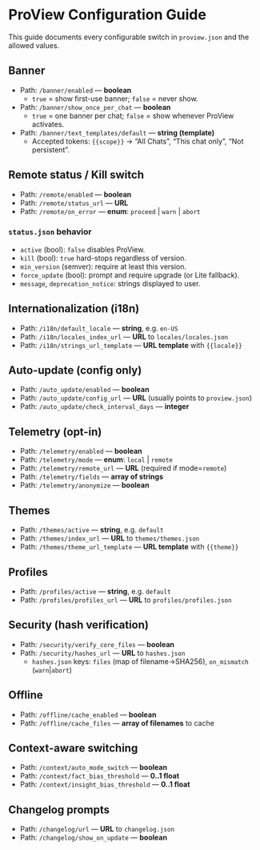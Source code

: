 # ProView Configuration Guide

This guide documents every configurable switch in `proview.json` and the allowed values.

## Banner
- Path: `/banner/enabled` — **boolean**
  - `true` = show first-use banner; `false` = never show.
- Path: `/banner/show_once_per_chat` — **boolean**
  - `true` = one banner per chat; `false` = show whenever ProView activates.
- Path: `/banner/text_templates/default` — **string (template)**
  - Accepted tokens: `{{scope}}` → “All Chats”, “This chat only”, “Not persistent”.

## Remote status / Kill switch
- Path: `/remote/enabled` — **boolean**
- Path: `/remote/status_url` — **URL**
- Path: `/remote/on_error` — **enum**: `proceed` | `warn` | `abort`

### `status.json` behavior
- `active` (bool): `false` disables ProView.
- `kill` (bool): `true` hard-stops regardless of version.
- `min_version` (semver): require at least this version.
- `force_update` (bool): prompt and require upgrade (or Lite fallback).
- `message`, `deprecation_notice`: strings displayed to user.

## Internationalization (i18n)
- Path: `/i18n/default_locale` — **string**, e.g. `en-US`
- Path: `/i18n/locales_index_url` — **URL** to `locales/locales.json`
- Path: `/i18n/strings_url_template` — **URL template** with `{{locale}}`

## Auto-update (config only)
- Path: `/auto_update/enabled` — **boolean**
- Path: `/auto_update/config_url` — **URL** (usually points to `proview.json`)
- Path: `/auto_update/check_interval_days` — **integer**

## Telemetry (opt-in)
- Path: `/telemetry/enabled` — **boolean**
- Path: `/telemetry/mode` — **enum**: `local` | `remote`
- Path: `/telemetry/remote_url` — **URL** (required if mode=`remote`)
- Path: `/telemetry/fields` — **array of strings**
- Path: `/telemetry/anonymize` — **boolean**

## Themes
- Path: `/themes/active` — **string**, e.g. `default`
- Path: `/themes/index_url` — **URL** to `themes/themes.json`
- Path: `/themes/theme_url_template` — **URL template** with `{{theme}}`

## Profiles
- Path: `/profiles/active` — **string**, e.g. `default`
- Path: `/profiles/profiles_url` — **URL** to `profiles/profiles.json`

## Security (hash verification)
- Path: `/security/verify_core_files` — **boolean**
- Path: `/security/hashes_url` — **URL** to `hashes.json`
  - `hashes.json` keys: `files` (map of filename→SHA256), `on_mismatch` (`warn`|`abort`)

## Offline
- Path: `/offline/cache_enabled` — **boolean**
- Path: `/offline/cache_files` — **array of filenames** to cache

## Context-aware switching
- Path: `/context/auto_mode_switch` — **boolean**
- Path: `/context/fact_bias_threshold` — **0..1 float**
- Path: `/context/insight_bias_threshold` — **0..1 float**

## Changelog prompts
- Path: `/changelog/url` — **URL** to `changelog.json`
- Path: `/changelog/show_on_update` — **boolean**

